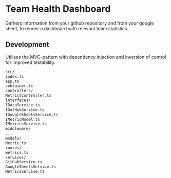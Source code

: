# Team Health Dashboard

Gathers information from your github repository and from your google sheet, to render a dashboard with relevant team statistics.

## Development

Utilises the MVC-pattern with dependency injection and inversion of control for improved testability.

```md
src/
index.ts
app.ts
container.ts
controllers/
MetricsController.ts
interfaces/
IDataService.ts
IGutHubService.ts
IGoogleSheetsService.ts
IMetricModel.ts
IMetricsService.ts
middleware/
...
models/
Metric.ts
routes/
metrics.ts
services/
GitHubService.ts
GoogleSheetsService.ts
MetricsService.ts
```
